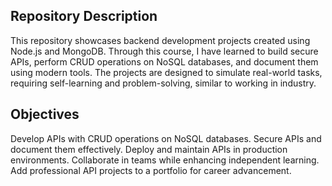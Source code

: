 ## Repository Description

This repository showcases backend development projects created using Node.js and MongoDB. Through this course, I have learned to build secure APIs, perform CRUD operations on NoSQL databases, and document them using modern tools. The projects are designed to simulate real-world tasks, requiring self-learning and problem-solving, similar to working in industry.

## Objectives

Develop APIs with CRUD operations on NoSQL databases.
Secure APIs and document them effectively.
Deploy and maintain APIs in production environments.
Collaborate in teams while enhancing independent learning.
Add professional API projects to a portfolio for career advancement.
